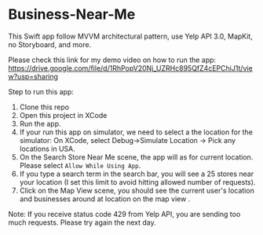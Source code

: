 # Business-Near-Me
This Swift app follow MVVM architectural pattern, use Yelp API 3.0, MapKit, no Storyboard, and more.

Please check this link for my demo video on how to run the app: https://drive.google.com/file/d/1RhPopV20Nj_UZRHc895QfZ4cEPChiJ1t/view?usp=sharing

Step to run this app:
1. Clone this repo
2. Open this project in XCode
3. Run the app.
4. If your run this app on simulator, we need to select a the location for the simulator: On XCode, select Debug->Simulate Location -> Pick any locations in USA.
5. On the Search Store Near Me scene, the app will as for current location. Please select `Allow While Using App`.
6. If you type a search term in the search bar, you will see a 25 stores near your location (I set this limit to avoid hitting allowed number of requests).
7. Click on  the Map View scene, you should see the current user's location and businesses around at location on the map view .

Note: If you receive status code 429 from Yelp API, you are sending too much requests. Please try again the next day.
